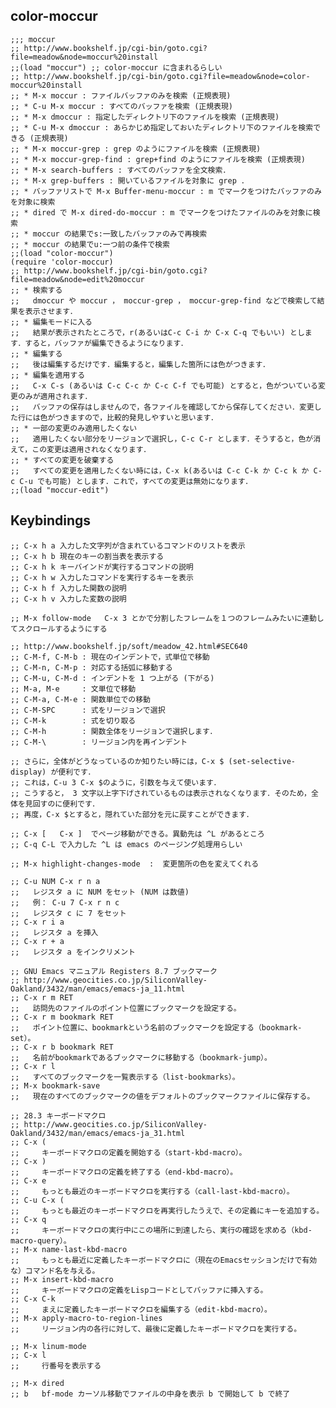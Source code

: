 
## color-moccur

    ;;; moccur
    ;; http://www.bookshelf.jp/cgi-bin/goto.cgi?file=meadow&node=moccur%20install
    ;;(load "moccur") ;; color-moccur に含まれるらしい
    ;; http://www.bookshelf.jp/cgi-bin/goto.cgi?file=meadow&node=color-moccur%20install
    ;; * M-x moccur : ファイルバッファのみを検索 (正規表現)
    ;; * C-u M-x moccur : すべてのバッファを検索 (正規表現)
    ;; * M-x dmoccur : 指定したディレクトリ下のファイルを検索 (正規表現)
    ;; * C-u M-x dmoccur : あらかじめ指定しておいたディレクトリ下のファイルを検索できる (正規表現)
    ;; * M-x moccur-grep : grep のようにファイルを検索 (正規表現)
    ;; * M-x moccur-grep-find : grep+find のようにファイルを検索 (正規表現)
    ;; * M-x search-buffers : すべてのバッファを全文検索．
    ;; * M-x grep-buffers : 開いているファイルを対象に grep ．
    ;; * バッファリストで M-x Buffer-menu-moccur : m でマークをつけたバッファのみを対象に検索
    ;; * dired で M-x dired-do-moccur : m でマークをつけたファイルのみを対象に検索
    ;; * moccur の結果でs:一致したバッファのみで再検索
    ;; * moccur の結果でu:一つ前の条件で検索 
    ;;(load "color-moccur")
    (require 'color-moccur)
    ;; http://www.bookshelf.jp/cgi-bin/goto.cgi?file=meadow&node=edit%20moccur
    ;; * 検索する
    ;;   dmoccur や moccur ， moccur-grep ， moccur-grep-find などで検索して結果を表示させます．
    ;; * 編集モードに入る
    ;;   結果が表示されたところで，r(あるいはC-c C-i か C-x C-q でもいい) とします．すると，バッファが編集できるようになります．
    ;; * 編集する
    ;;   後は編集するだけです．編集すると，編集した箇所には色がつきます．
    ;; * 編集を適用する
    ;;   C-x C-s (あるいは C-c C-c か C-c C-f でも可能) とすると，色がついている変更のみが適用されます．
    ;;   バッファの保存はしませんので，各ファイルを確認してから保存してください．変更した行には色がつきますので，比較的発見しやすいと思います．
    ;; * 一部の変更のみ適用したくない
    ;;   適用したくない部分をリージョンで選択し，C-c C-r とします．そうすると，色が消えて，この変更は適用されなくなります．
    ;; * すべての変更を破棄する
    ;;   すべての変更を適用したくない時には，C-x k(あるいは C-c C-k か C-c k か C-c C-u でも可能) とします．これで，すべての変更は無効になります． 
    ;;(load "moccur-edit")

## Keybindings

    ;; C-x h a 入力した文字列が含まれているコマンドのリストを表示
    ;; C-x h b 現在のキーの割当表を表示する
    ;; C-x h k キーバインドが実行するコマンドの説明
    ;; C-x h w 入力したコマンドを実行するキーを表示
    ;; C-x h f 入力した関数の説明
    ;; C-x h v 入力した変数の説明

    ;; M-x follow-mode   C-x 3 とかで分割したフレームを１つのフレームみたいに連動してスクロールするようにする

    ;; http://www.bookshelf.jp/soft/meadow_42.html#SEC640
    ;; C-M-f, C-M-b : 現在のインデントで，式単位で移動
    ;; C-M-n, C-M-p : 対応する括弧に移動する
    ;; C-M-u, C-M-d : インデントを 1 つ上がる (下がる)
    ;; M-a, M-e     : 文単位で移動
    ;; C-M-a, C-M-e : 関数単位での移動
    ;; C-M-SPC      : 式をリージョンで選択
    ;; C-M-k        : 式を切り取る
    ;; C-M-h        : 関数全体をリージョンで選択します．
    ;; C-M-\        : リージョン内を再インデント

    ;; さらに，全体がどうなっているのか知りたい時には，C-x $ (set-selective-display) が便利です．
    ;; これは，C-u 3 C-x $のように，引数を与えて使います．
    ;; こうすると， 3 文字以上字下げされているものは表示されなくなります．そのため，全体を見回すのに便利です．
    ;; 再度，C-x $とすると，隠れていた部分を元に戻すことができます． 

    ;; C-x [   C-x ]  でページ移動ができる。異動先は ^L があるところ
    ;; C-q C-L で入力した ^L は emacs のページング処理用らしい

    ;; M-x highlight-changes-mode  :  変更箇所の色を変えてくれる

    ;; C-u NUM C-x r n a
    ;;   レジスタ a に NUM をセット (NUM は数値)
    ;;   例： C-u 7 C-x r n c
    ;;   レジスタ c に 7 をセット
    ;; C-x r i a
    ;;   レジスタ a を挿入
    ;; C-x r + a
    ;;   レジスタ a をインクリメント

    ;; GNU Emacs マニュアル Registers 8.7 ブックマーク
    ;; http://www.geocities.co.jp/SiliconValley-Oakland/3432/man/emacs/emacs-ja_11.html
    ;; C-x r m RET
    ;;   訪問先のファイルのポイント位置にブックマークを設定する。
    ;; C-x r m bookmark RET
    ;;   ポイント位置に、bookmarkという名前のブックマークを設定する（bookmark-set）。
    ;; C-x r b bookmark RET
    ;;   名前がbookmarkであるブックマークに移動する（bookmark-jump）。
    ;; C-x r l
    ;;   すべてのブックマークを一覧表示する（list-bookmarks）。
    ;; M-x bookmark-save
    ;;   現在のすべてのブックマークの値をデフォルトのブックマークファイルに保存する。

    ;; 28.3 キーボードマクロ 
    ;; http://www.geocities.co.jp/SiliconValley-Oakland/3432/man/emacs/emacs-ja_31.html
    ;; C-x (
    ;;     キーボードマクロの定義を開始する（start-kbd-macro）。 
    ;; C-x )
    ;;     キーボードマクロの定義を終了する（end-kbd-macro）。 
    ;; C-x e
    ;;     もっとも最近のキーボードマクロを実行する（call-last-kbd-macro）。 
    ;; C-u C-x (
    ;;     もっとも最近のキーボードマクロを再実行したうえで、その定義にキーを追加する。 
    ;; C-x q
    ;;     キーボードマクロの実行中にこの場所に到達したら、実行の確認を求める（kbd-macro-query）。 
    ;; M-x name-last-kbd-macro
    ;;     もっとも最近に定義したキーボードマクロに（現在のEmacsセッションだけで有効な）コマンド名を与える。 
    ;; M-x insert-kbd-macro
    ;;     キーボードマクロの定義をLispコードとしてバッファに挿入する。 
    ;; C-x C-k
    ;;     まえに定義したキーボードマクロを編集する（edit-kbd-macro）。 
    ;; M-x apply-macro-to-region-lines
    ;;     リージョン内の各行に対して、最後に定義したキーボードマクロを実行する。 

    ;; M-x linum-mode
    ;; C-x l
    ;;     行番号を表示する

    ;; M-x dired
    ;; b   bf-mode カーソル移動でファイルの中身を表示 b で開始して b で終了
